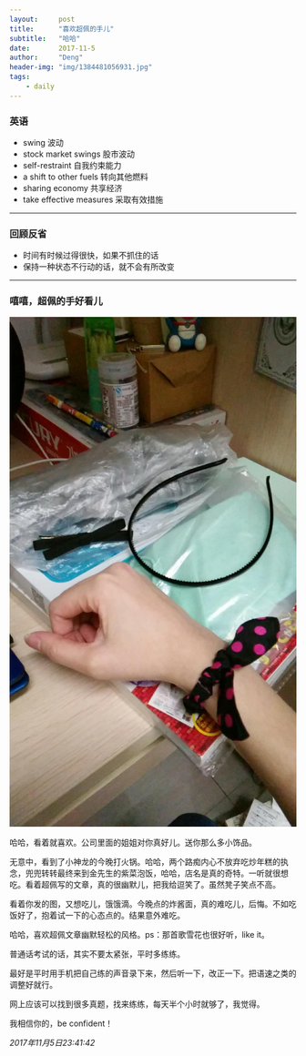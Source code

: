 ```yaml
---
layout:     post
title:      "喜欢超佩的手儿"
subtitle:   "哈哈"
date:       2017-11-5
author:     "Deng"
header-img: "img/1384481056931.jpg"
tags:
    - daily
---
```


>

### 英语

- swing 波动
- stock market swings 股市波动
- self-restraint 自我约束能力
- a shift to other fuels 转向其他燃料
- sharing economy 共享经济
- take effective measures 采取有效措施

---

### 回顾反省

- 时间有时候过得很快，如果不抓住的话
- 保持一种状态不行动的话，就不会有所改变

---

### 嘻嘻，超佩的手好看儿

![mmexport1509887424753](/img/mmexport1509887424753.jpg)

哈哈，看着就喜欢。公司里面的姐姐对你真好儿。送你那么多小饰品。

无意中，看到了小神龙的今晚打火锅。哈哈，两个路痴内心不放弃吃炒年糕的执念，兜兜转转最终来到金先生的紫菜泡饭，哈哈，店名是真的奇特。一听就很想吃。看着超佩写的文章，真的很幽默儿，把我给逗笑了。虽然凳子笑点不高。

看着你发的图，又想吃儿，饿饿滴。今晚点的炸酱面，真的难吃儿，后悔。不如吃饭好了，抱着试一下的心态点的。结果意外难吃。

哈哈，喜欢超佩文章幽默轻松的风格。ps：那首歌雪花也很好听，like it。

普通话考试的话，其实不要太紧张，平时多练练。

最好是平时用手机把自己练的声音录下来，然后听一下，改正一下。把语速之类的调整好就行。

网上应该可以找到很多真题，找来练练，每天半个小时就够了，我觉得。

我相信你的，be confident！

*2017年11月5日23:41:42*
